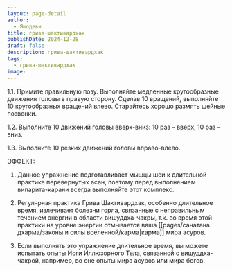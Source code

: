```yaml
---
layout: page-detail
author:
  - Яшодеви
title: грива-шактивардхак
publishDate: 2024-12-28
draft: false
description: грива-шактивардхак
tags:
  - грива-шактивардхак
image:
---
```

1.1. Примите правильную позу. Выполняйте медленные кругообразные движения головы в правую сторону. Сделав 10 вращений, выполняйте 10 кругообразных вращений влево. Старайтесь хорошо размять шейные позвонки.

1.2. Выполните 10 движений головы вверх-вниз: 10 раз – вверх, 10 раз – вниз.

1.3. Выполните 10 резких движений головы вправо-влево.

ЭФФЕКТ:

1) Данное упражнение подготавливает мышцы шеи к длительной практике перевернутых асан, поэтому перед выполнением випарита-карани всегда выполняйте этот комплекс.

2) Регулярная практика Грива Шактивардхак, особенно длительное время, излечивает болезни горла, связанные с неправильным течением энергии в области вишуддха-чакры, т.к. во время этой практики на уровне энергии отмывается ваша [[pages/санатана дхарма/законы и силы вселенной/карма|карма]] мира асуров.

3) Если выполнять это упражнение длительное время, вы можете испытать опыты Йоги Иллюзорного Тела, связанной с вишуддха-чакрой, например, во сне опыты мира асуров или мира богов.